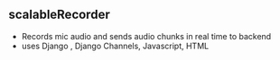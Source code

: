 ## scalableRecorder
- Records mic audio and sends audio chunks in real time to backend
- uses Django , Django Channels, Javascript, HTML
